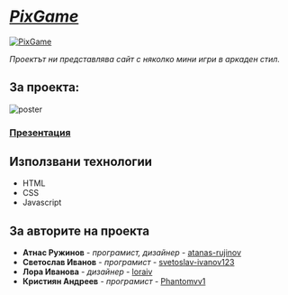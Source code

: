 # ***[PixGame](https://tinyurl.com/pixgame)***

[![PixGame](https://i.imgur.com/rdG9cLl.png)](https://tinyurl.com/pixgame)

*Проектът ни представлява сайт с няколко мини игри в аркаден стил.*

## За проекта:
![poster](https://i.imgur.com/Jv8MfH3.png)


### [**Презентация**](https://docs.google.com/presentation/d/147IdthTctm-LUCO9MZdY5OzbhXLGLTxd3vYhytkCE_4/edit#slide=id.g11b033a400b_1_4)

## Използвани технологии

* HTML
* CSS
* Javascript

## За авторите на проекта

* **Атнас Ружинов** - *програмист, дизайнер* - [atanas-rujinov](github.com/atanas-rujinov)
* **Светослав Иванов** - *програмист* - [svetoslav-ivanov123](github.com/svetoslav-ivanov123)
* **Лора Иванова** - *дизайнер* - [loraiv](github.com/loraiv)
* **Кристиян Андреев** - *програмист* - [Phantomvv1](github.com/Phantomvv1)
